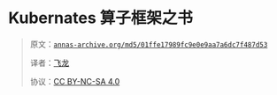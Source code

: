 # Kubernates 算子框架之书

> 原文：[`annas-archive.org/md5/01ffe17989fc9e0e9aa7a6dc7f487d53`](https://annas-archive.org/md5/01ffe17989fc9e0e9aa7a6dc7f487d53)
> 
> 译者：[飞龙](https://github.com/wizardforcel)
> 
> 协议：[CC BY-NC-SA 4.0](http://creativecommons.org/licenses/by-nc-sa/4.0/)